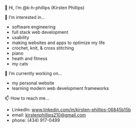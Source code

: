 👋 Hi, I’m @k-h-phillips (Kirsten Phillips)

👀 I’m interested in...
  - software engineering
  - full stack web development
  - usability
  - making websites and apps to optimize my life
  - crochet, knit, & cross stitching
  - piano
  - heath and fitness
  - my cats

🌱 I’m currently working on...
  - my personal website
  - learning modern web development frameworks

📫 How to reach me...
  - LinkedIn: www.linkedin.com/in/kirsten-phillips-06845b15b
  - email: kirstenphillips210@gmail.com
  - phone: (434) 917-0499

<!---
k-h-phillips/k-h-phillips is a ✨ special ✨ repository because its `README.md` (this file) appears on your GitHub profile.
You can click the Preview link to take a look at your changes.
--->
